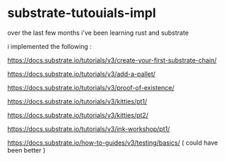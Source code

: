 # substrate-tutouials-impl

over the last few months i've been learning rust and substrate 

i implemented the following :

https://docs.substrate.io/tutorials/v3/create-your-first-substrate-chain/

https://docs.substrate.io/tutorials/v3/add-a-pallet/

https://docs.substrate.io/tutorials/v3/proof-of-existence/

https://docs.substrate.io/tutorials/v3/kitties/pt1/

https://docs.substrate.io/tutorials/v3/kitties/pt2/

https://docs.substrate.io/tutorials/v3/ink-workshop/pt1/

https://docs.substrate.io/how-to-guides/v3/testing/basics/ ( could have been better )
